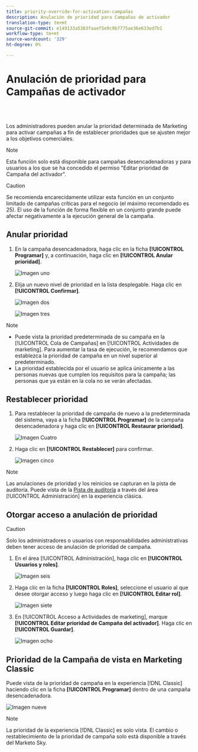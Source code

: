 ```yaml
---
title: priority-override-for-activation-campañas
description: Anulación de prioridad para Campañas de activador
translation-type: tm+mt
source-git-commit: e149133a5383faaef5e9c9b7775ae36e633ed7b1
workflow-type: tm+mt
source-wordcount: '329'
ht-degree: 0%

---
```



# Anulación de prioridad para Campañas de activador

<br> 

Los administradores pueden anular la prioridad determinada de Marketing para activar campañas a fin de establecer prioridades que se ajusten mejor a los objetivos comerciales.

>[!NOTE]
>
>Esta función solo está disponible para campañas desencadenadoras y para usuarios a los que se ha concedido el permiso &quot;Editar prioridad de Campaña del activador&quot;.

>[!CAUTION]
>
>Se recomienda encarecidamente utilizar esta función en un conjunto limitado de campañas críticas para el negocio (el máximo recomendado es 25). El uso de la función de forma flexible en un conjunto grande puede afectar negativamente a la ejecución general de la campaña.

## Anular prioridad

1. En la campaña desencadenadora, haga clic en la ficha **[!UICONTROL Programar]** y, a continuación, haga clic en **[!UICONTROL Anular prioridad]**.

   ![Imagen uno](/help/sky/assets/smart-campaigns/priority-override-for-trigger-campaigns/priority-override-for-trigger-campaigns-1.png)

1. Elija un nuevo nivel de prioridad en la lista desplegable. Haga clic en **[!UICONTROL Confirmar]**.

   ![Imagen dos](/help/sky/assets/smart-campaigns/priority-override-for-trigger-campaigns/priority-override-for-trigger-campaigns-2.png)

   ![Imagen tres](/help/sky/assets/smart-campaigns/priority-override-for-trigger-campaigns/priority-override-for-trigger-campaigns-3.png)

>[!NOTE]
>
>* Puede vista la prioridad predeterminada de su campaña en la [!UICONTROL Cola de Campañas] en [!UICONTROL Actividades de marketing]. Para aumentar la tasa de ejecución, le recomendamos que establezca la prioridad de campaña en un nivel superior al predeterminado.
>* La prioridad establecida por el usuario se aplica únicamente a las personas nuevas que cumplen los requisitos para la campaña; las personas que ya están en la cola no se verán afectadas.


## Restablecer prioridad

1. Para restablecer la prioridad de campaña de nuevo a la predeterminada del sistema, vaya a la ficha **[!UICONTROL Programar]** de la campaña desencadenadora y haga clic en **[!UICONTROL Restaurar prioridad]**.

   ![Imagen Cuatro](/help/sky/assets/smart-campaigns/priority-override-for-trigger-campaigns/priority-override-for-trigger-campaigns-4.png)

1. Haga clic en **[!UICONTROL Restablecer]** para confirmar.

   ![Imagen cinco](/help/sky/assets/smart-campaigns/priority-override-for-trigger-campaigns/priority-override-for-trigger-campaigns-5.png)

>[!NOTE]
>
>Las anulaciones de prioridad y los reinicios se capturan en la pista de auditoría. Puede vista de la [Pista de auditoría](https://docs.marketo.com/x/GZ2t) a través del área [!UICONTROL Administración] en la experiencia clásica.

## Otorgar acceso a anulación de prioridad

>[!CAUTION]
>
>Solo los administradores o usuarios con responsabilidades administrativas deben tener acceso de anulación de prioridad de campaña.

1. En el área [!UICONTROL Administración], haga clic en **[!UICONTROL Usuarios y roles]**.

   ![Imagen seis](/help/sky/assets/smart-campaigns/priority-override-for-trigger-campaigns/priority-override-for-trigger-campaigns-6.png)

1. Haga clic en la ficha **[!UICONTROL Roles]**, seleccione el usuario al que desee otorgar acceso y luego haga clic en **[!UICONTROL Editar rol]**.

   ![Imagen siete](/help/sky/assets/smart-campaigns/priority-override-for-trigger-campaigns/priority-override-for-trigger-campaigns-7.png)

1. En [!UICONTROL Acceso a Actividades de marketing], marque **[!UICONTROL Editar prioridad de Campaña del activador]**. Haga clic en **[!UICONTROL Guardar]**.

   ![Imagen ocho](/help/sky/assets/smart-campaigns/priority-override-for-trigger-campaigns/priority-override-for-trigger-campaigns-8.png)

## Prioridad de la Campaña de vista en Marketing Classic

Puede vista de la prioridad de campaña en la experiencia [!DNL Classic] haciendo clic en la ficha **[!UICONTROL Programar]** dentro de una campaña desencadenadora.

![Imagen nueve](/help/sky/assets/smart-campaigns/priority-override-for-trigger-campaigns/priority-override-for-trigger-campaigns-9.png)

>[!NOTE]
>
>La prioridad de la experiencia [!DNL Classic] es solo vista. El cambio o restablecimiento de la prioridad de campaña solo está disponible a través del Marketo Sky.
